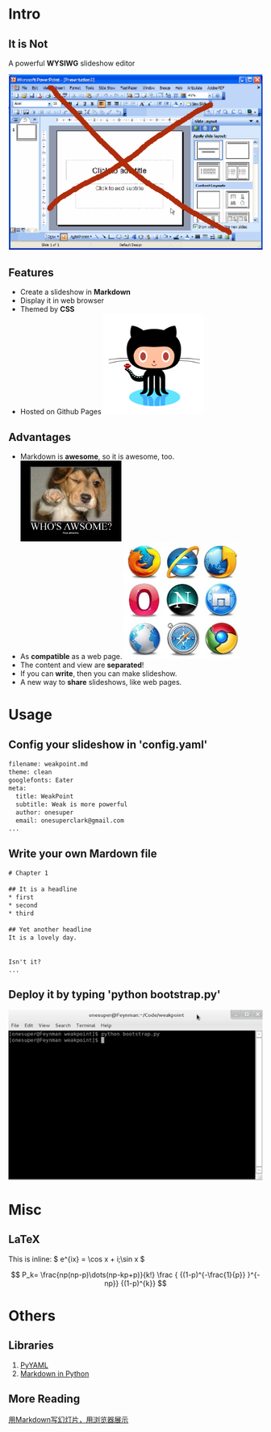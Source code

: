 # Intro

## It is Not

A powerful **WYSIWG** slideshow editor

![](img/WYSIWG.gif)

## Features

* Create a slideshow in **Markdown**
* Display it in web browser
* Themed by **CSS**
* Hosted on Github Pages ![](img/cat.png)

## Advantages

* Markdown is **awesome**, so it is awesome, too. ![](img/awsome.jpg)
* As **compatible** as a web page. ![](img/browser.jpg)
* The content and view are **separated**! 
* If you can **write**, then you can make slideshow.
* A new way to **share** slideshows, like web pages.



# Usage
## Config your slideshow in 'config.yaml'

	filename: weakpoint.md
	theme: clean
	googlefonts: Eater
	meta:
	  title: WeakPoint
	  subtitle: Weak is more powerful
	  author: onesuper
	  email: onesuperclark@gmail.com
	...


## Write your own Mardown file 

	# Chapter 1
	
	## It is a headline
	* first
	* second
	* third
	
	## Yet another headline
	It is a lovely day.
	
	
	Isn't it?
	...


## Deploy it by typing 'python bootstrap.py'


![](img/cmd.png)


# Misc

## LaTeX

This is inline: $ e^{ix} = \cos x + i\;\sin x $

$$
P_k= \frac{np(np-p)\dots(np-kp+p)}{k!}      \frac  {  {(1-p)^{-\frac{1}{p}} }^{-np}}   {(1-p)^{k}}
$$


# Others


## Libraries

1. [PyYAML](http://pyyaml.org/)
2. [Markdown in Python](http://freewisdom.org/projects/python-markdown/)




## More Reading

[用Markdown写幻灯片，用浏览器展示](http://blog.chengyichao.info/2012/06/17/slideshow-in-markdown/)



